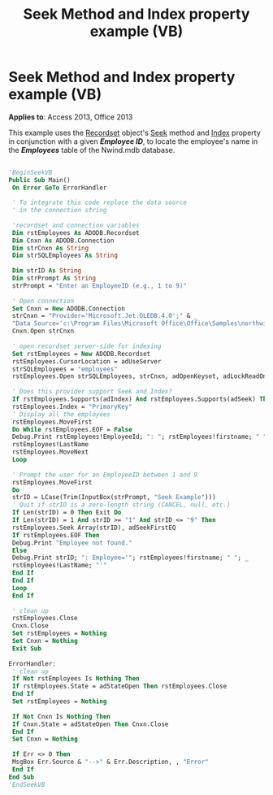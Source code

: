 ﻿---
title: Seek Method and Index property example (VB)
TOCTitle: Seek Method and Index property example (VB)
ms:assetid: c3ddb72c-2b19-53c8-9779-2c503486e44e
ms:mtpsurl: https://msdn.microsoft.com/library/JJ249957(v=office.15)
ms:contentKeyID: 48547577
ms.date: 09/18/2015
mtps_version: v=office.15
---

# Seek Method and Index property example (VB)


**Applies to**: Access 2013, Office 2013

This example uses the [Recordset](recordset-object-ado.md) object's [Seek](seek-method-ado.md) method and [Index](index-property-ado.md) property in conjunction with a given ***Employee ID***, to locate the employee's name in the ***Employees*** table of the Nwind.mdb database.

```vb 
 
'BeginSeekVB 
Public Sub Main() 
 On Error GoTo ErrorHandler 
 
 ' To integrate this code replace the data source 
 ' in the connection string 
 
 'recordset and connection variables 
 Dim rstEmployees As ADODB.Recordset 
 Dim Cnxn As ADODB.Connection 
 Dim strCnxn As String 
 Dim strSQLEmployees As String 
 
 Dim strID As String 
 Dim strPrompt As String 
 strPrompt = "Enter an EmployeeID (e.g., 1 to 9)" 
 
 ' Open connection 
 Set Cnxn = New ADODB.Connection 
 strCnxn = "Provider='Microsoft.Jet.OLEDB.4.0';" & _ 
 "Data Source='c:\Program Files\Microsoft Office\Office\Samples\northwind.mdb';" 
 Cnxn.Open strCnxn 
 
 ' open recordset server-side for indexing 
 Set rstEmployees = New ADODB.Recordset 
 rstEmployees.CursorLocation = adUseServer 
 strSQLEmployees = "employees" 
 rstEmployees.Open strSQLEmployees, strCnxn, adOpenKeyset, adLockReadOnly, adCmdTableDirect 
 
 ' Does this provider support Seek and Index? 
 If rstEmployees.Supports(adIndex) And rstEmployees.Supports(adSeek) Then 
 rstEmployees.Index = "PrimaryKey" 
 ' Display all the employees 
 rstEmployees.MoveFirst 
 Do While rstEmployees.EOF = False 
 Debug.Print rstEmployees!EmployeeId; ": "; rstEmployees!firstname; " "; _ 
 rstEmployees!LastName 
 rstEmployees.MoveNext 
 Loop 
 
 ' Prompt the user for an EmployeeID between 1 and 9 
 rstEmployees.MoveFirst 
 Do 
 strID = LCase(Trim(InputBox(strPrompt, "Seek Example"))) 
 ' Quit if strID is a zero-length string (CANCEL, null, etc.) 
 If Len(strID) = 0 Then Exit Do 
 If Len(strID) = 1 And strID >= "1" And strID <= "9" Then 
 rstEmployees.Seek Array(strID), adSeekFirstEQ 
 If rstEmployees.EOF Then 
 Debug.Print "Employee not found." 
 Else 
 Debug.Print strID; ": Employee='"; rstEmployees!firstname; " "; _ 
 rstEmployees!LastName; "'" 
 End If 
 End If 
 Loop 
 End If 
 
 ' clean up 
 rstEmployees.Close 
 Cnxn.Close 
 Set rstEmployees = Nothing 
 Set Cnxn = Nothing 
 Exit Sub 
 
ErrorHandler: 
 ' clean up 
 If Not rstEmployees Is Nothing Then 
 If rstEmployees.State = adStateOpen Then rstEmployees.Close 
 End If 
 Set rstEmployees = Nothing 
 
 If Not Cnxn Is Nothing Then 
 If Cnxn.State = adStateOpen Then Cnxn.Close 
 End If 
 Set Cnxn = Nothing 
 
 If Err <> 0 Then 
 MsgBox Err.Source & "-->" & Err.Description, , "Error" 
 End If 
End Sub 
'EndSeekVB 
```

